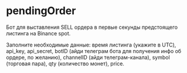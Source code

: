 # pendingOrder
 Бот для выставления SELL ордера в первые секунды предстоящего листинга на Binance spot.
 
 Заполните необходимые данные: время листинга (укажите в UTC), api_key, api_secret, botID (айди телеграм бота для получения инфо об ордере, по желанию), channelID (айди телеграм-канала), symbol (торговая пара), qty (количество монет), price.
